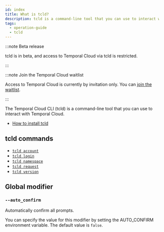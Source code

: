 ```yaml
---
id: index
title: What is tcld?
description: tcld is a command-line tool that you can use to interact with Temporal Cloud.
tags:
  - operation-guide
  - tcld
---
```


:::note Beta release

tcld is in beta, and access to Temporal Cloud via tcld is restricted.

:::

:::note Join the Temporal Cloud waitlist

Access to Temporal Cloud is currently by invitation only.
You can [join the waitlist](https://pages.temporal.io/cloud-early-access).

:::

The Temporal Cloud CLI (tcld) is a command-line tool that you can use to interact with Temporal Cloud.

- [How to install tcld](/cloud/tcld/how-to-install-tcld)

## tcld commands

- [`tcld account`](/cloud/tcld/account)
- [`tcld login`](/cloud/tcld/login)
- [`tcld namespace`](/cloud/tcld/namespace)
- [`tcld request`](/cloud/tcld/request)
- [`tcld version`](/cloud/tcld/version)

## Global modifier

### `--auto_confirm`

Automatically confirm all prompts.

You can specify the value for this modifier by setting the AUTO_CONFIRM environment variable.
The default value is `false`.

